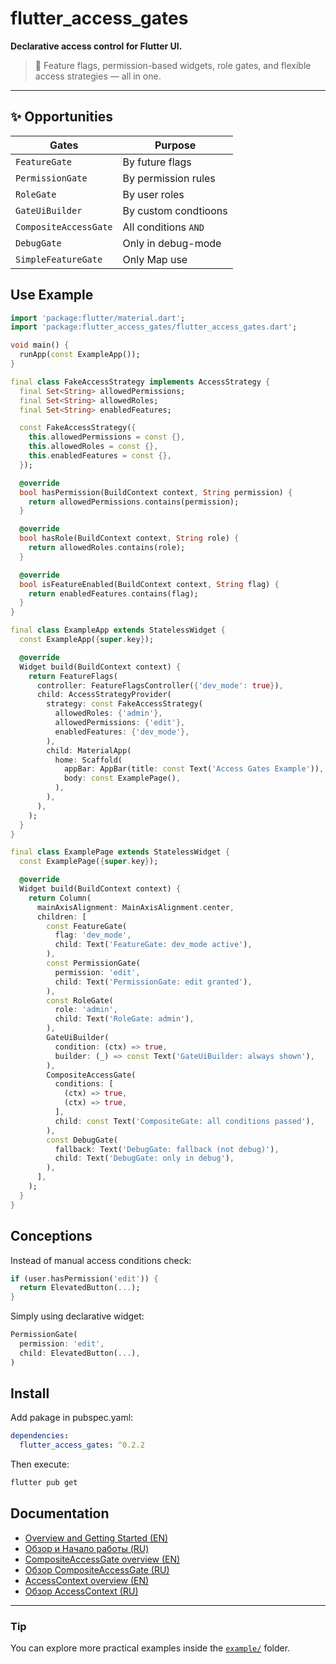 # flutter_access_gates

**Declarative access control for Flutter UI.**

> 🔐 Feature flags, permission-based widgets, role gates, and flexible access strategies — all in one.

---

## ✨ Opportunities

| Gates                | Purpose                       |
|----------------------|----------------------------------|
| `FeatureGate`        | By future flags                  |
| `PermissionGate`     | By permission rules              |
| `RoleGate`           | By user roles                    |
| `GateUiBuilder`      | By custom condtioons             |
| `CompositeAccessGate`| All conditions  `AND`            |
| `DebugGate`          | Only in debug-mode               |
| `SimpleFeatureGate`  | Only Map use                     |

## Use Example

```dart
import 'package:flutter/material.dart';
import 'package:flutter_access_gates/flutter_access_gates.dart';

void main() {
  runApp(const ExampleApp());
}

final class FakeAccessStrategy implements AccessStrategy {
  final Set<String> allowedPermissions;
  final Set<String> allowedRoles;
  final Set<String> enabledFeatures;

  const FakeAccessStrategy({
    this.allowedPermissions = const {},
    this.allowedRoles = const {},
    this.enabledFeatures = const {},
  });

  @override
  bool hasPermission(BuildContext context, String permission) {
    return allowedPermissions.contains(permission);
  }

  @override
  bool hasRole(BuildContext context, String role) {
    return allowedRoles.contains(role);
  }

  @override
  bool isFeatureEnabled(BuildContext context, String flag) {
    return enabledFeatures.contains(flag);
  }
}

final class ExampleApp extends StatelessWidget {
  const ExampleApp({super.key});

  @override
  Widget build(BuildContext context) {
    return FeatureFlags(
      controller: FeatureFlagsController({'dev_mode': true}),
      child: AccessStrategyProvider(
        strategy: const FakeAccessStrategy(
          allowedRoles: {'admin'},
          allowedPermissions: {'edit'},
          enabledFeatures: {'dev_mode'},
        ),
        child: MaterialApp(
          home: Scaffold(
            appBar: AppBar(title: const Text('Access Gates Example')),
            body: const ExamplePage(),
          ),
        ),
      ),
    );
  }
}

final class ExamplePage extends StatelessWidget {
  const ExamplePage({super.key});

  @override
  Widget build(BuildContext context) {
    return Column(
      mainAxisAlignment: MainAxisAlignment.center,
      children: [
        const FeatureGate(
          flag: 'dev_mode',
          child: Text('FeatureGate: dev_mode active'),
        ),
        const PermissionGate(
          permission: 'edit',
          child: Text('PermissionGate: edit granted'),
        ),
        const RoleGate(
          role: 'admin',
          child: Text('RoleGate: admin'),
        ),
        GateUiBuilder(
          condition: (ctx) => true,
          builder: (_) => const Text('GateUiBuilder: always shown'),
        ),
        CompositeAccessGate(
          conditions: [
            (ctx) => true,
            (ctx) => true,
          ],
          child: const Text('CompositeGate: all conditions passed'),
        ),
        const DebugGate(
          fallback: Text('DebugGate: fallback (not debug)'),
          child: Text('DebugGate: only in debug'),
        ),
      ],
    );
  }
}
```

## Conceptions

Instead of manual access conditions check: 
```dart
if (user.hasPermission('edit')) {
  return ElevatedButton(...);
}
```

Simply using declarative widget:

```dart
PermissionGate(
  permission: 'edit',
  child: ElevatedButton(...),
)
```

## Install

Add pakage in pubspec.yaml:

```yaml
dependencies:
  flutter_access_gates: ^0.2.2
```

Then execute:
```bash
flutter pub get
```

## Documentation

- [Overview and Getting Started (EN)](doc/overview.ru.md)
- [Обзор и Начало работы (RU)](doc/overview.md)
- [CompositeAccessGate overview (EN)](doc/composite_access_gate.md)
- [Обзор CompositeAccessGate (RU)](doc/composite_access_gate.ru.md)
- [AccessContext overview (EN)](doc/access_context.md)
- [Обзор AccessContext (RU)](doc/access_context.ru.md)

---

### Tip
You can explore more practical examples inside the [`example/`](example/) folder.